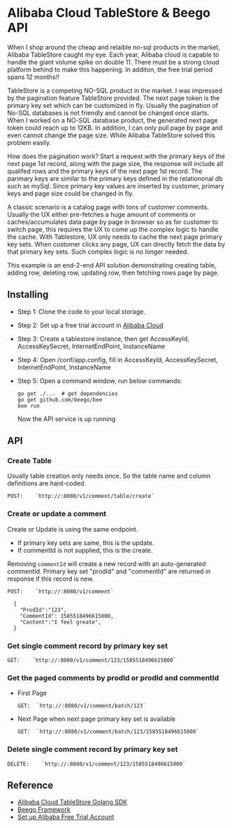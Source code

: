 # Alibaba Cloud TableStore & Beego API

When I shop around the cheap and relaible no-sql products in the market, Alibaba TableStore caught my eye. Each year, Alibaba cloud is capable to handle the giant volume spike on double 11. There must be a strong cloud platform behind to make this happening. In additon, the free trial period spans 12 months!!

TableStore is a competing NO-SQL product in the market. I was impressed by the pagination feature TableStore provided. The next page token is the primary key set which can be customized in fly. Usually the pagination of No-SQL databases is not friendly and cannot be changed once starts. When I worked on a NO-SQL database product, the generated next page token could reach up to 12KB. In addition, I can only pull page by page and even cannot change the page size. While Alibaba TableStore solved this problem easily. 

How does the pagination work? Start a request with the primary keys of the next page 1st record, along with the page size, the response will include all qualifed rows and the primary keys of the next page 1st record. The parimary keys are similar to the primary keys defined in the relationonal db such as mySql. Since primary key values are inserted by customer, primary keys and page size could be changed in fly.

A classic scenario is a catalog page with tons of customer comments. Usually the UX either pre-fetches a huge amount of comments or caches/accumulates data page by page in browser so as for customer to switch page, this requires the UX to come up the complex logic to handle the cache. With Tablestore, UX only needs to cache the next page primary key sets. When customer clicks any page, UX can directly fetch the data by that primary key sets. Such complex logic is no longer needed. 

This example is an end-2-end API solution demonstrating creating table, adding row, deleting row, updating row, then fetching rows page by page. 

## Installing

* Step 1: Clone the code to your local storage. 
* Step 2: Set up a free trial account in [Alibaba Cloud](https://us.alibabacloud.com)
* Step 3: Create a tablestore instance, then get AccessKeyId, AccessKeySecret, InternetEndPoint, InstanceName
* Step 4: Open /conf/app.config, fill in AccessKeyId, AccessKeySecret, InternetEndPoint, InstanceName 
* Step 5: Open a command window, run below commands:

  ```dos
  go get ./...  # get dependencies
  go get github.com/beego/bee
  bee run
  ```
  Now the API service is up running
  

## API
### Create Table
Usually table creation only needs once. So the table name and column definitions are hard-coded. 

    POST:    `http://:8080/v1/comment/table/create`
  
### Create or update a comment
Create or Update is using the same endpoint. 
  - If primary key sets are same, this is the update. 
  - If commentId is not supplied, this is the create.

Removing `commentId` will create a new record with an auto-generated commentId. Primary key set "prodId" and "commentId" are returned in response if this record is new.

    POST:    `http://:8080/v1/comment`
      
      {
        "ProdId":"123",
        "CommentId": 1585518496615000,   
        "Content":"I feel greate",
      }

### Get single comment record by primary key set

    GET:    `http://:8080/v1/comment/123/1585518496615000`
  

### Get the paged comments by prodId or prodId and commentId

  - First Page
  
        GET:  `http://:8080/v1/comment/batch/123`

  - Next Page when next page primary key set is available
  
        GET:  `http://:8080/v1/comment/batch/123/1585518496615000`

### Delete single comment record by primary key set

    DELETE:    `http://:8080/v1/comment/123/1585518496615000`

## Reference
 * [Alibaba Cloud TableStore Golang SDK](https://github.com/aliyun/alibaba-cloud-sdk-go)
 * [Beego Framework](https://github.com/astaxie/beego)
 * [Set up Alibaba Free Trial Account](https://us.alibabacloud.com)
 

